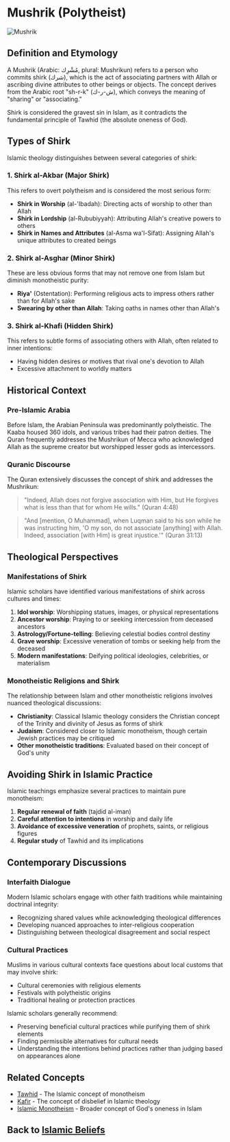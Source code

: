# Mushrik (Polytheist)

![Mushrik](../../images/mushrik.jpg)

## Definition and Etymology

A Mushrik (Arabic: مُشْرِك, plural: Mushrikun) refers to a person who commits shirk (شرك), which is the act of associating partners with Allah or ascribing divine attributes to other beings or objects. The concept derives from the Arabic root "sh-r-k" (ش-ر-ك), which conveys the meaning of "sharing" or "associating."

Shirk is considered the gravest sin in Islam, as it contradicts the fundamental principle of Tawhid (the absolute oneness of God).

## Types of Shirk

Islamic theology distinguishes between several categories of shirk:

### 1. Shirk al-Akbar (Major Shirk)

This refers to overt polytheism and is considered the most serious form:

- **Shirk in Worship** (al-'Ibadah): Directing acts of worship to other than Allah
- **Shirk in Lordship** (al-Rububiyyah): Attributing Allah's creative powers to others
- **Shirk in Names and Attributes** (al-Asma wa'l-Sifat): Assigning Allah's unique attributes to created beings

### 2. Shirk al-Asghar (Minor Shirk)

These are less obvious forms that may not remove one from Islam but diminish monotheistic purity:

- **Riya'** (Ostentation): Performing religious acts to impress others rather than for Allah's sake
- **Swearing by other than Allah**: Taking oaths in names other than Allah's

### 3. Shirk al-Khafi (Hidden Shirk)

This refers to subtle forms of associating others with Allah, often related to inner intentions:

- Having hidden desires or motives that rival one's devotion to Allah
- Excessive attachment to worldly matters

## Historical Context

### Pre-Islamic Arabia

Before Islam, the Arabian Peninsula was predominantly polytheistic. The Kaaba housed 360 idols, and various tribes had their patron deities. The Quran frequently addresses the Mushrikun of Mecca who acknowledged Allah as the supreme creator but worshipped lesser gods as intercessors.

### Quranic Discourse

The Quran extensively discusses the concept of shirk and addresses the Mushrikun:

> "Indeed, Allah does not forgive association with Him, but He forgives what is less than that for whom He wills." (Quran 4:48)

> "And [mention, O Muhammad], when Luqman said to his son while he was instructing him, 'O my son, do not associate [anything] with Allah. Indeed, association [with Him] is great injustice.'" (Quran 31:13)

## Theological Perspectives

### Manifestations of Shirk

Islamic scholars have identified various manifestations of shirk across cultures and times:

1. **Idol worship**: Worshipping statues, images, or physical representations
2. **Ancestor worship**: Praying to or seeking intercession from deceased ancestors
3. **Astrology/Fortune-telling**: Believing celestial bodies control destiny
4. **Grave worship**: Excessive veneration of tombs or seeking help from the deceased
5. **Modern manifestations**: Deifying political ideologies, celebrities, or materialism

### Monotheistic Religions and Shirk

The relationship between Islam and other monotheistic religions involves nuanced theological discussions:

- **Christianity**: Classical Islamic theology considers the Christian concept of the Trinity and divinity of Jesus as forms of shirk
- **Judaism**: Considered closer to Islamic monotheism, though certain Jewish practices may be critiqued
- **Other monotheistic traditions**: Evaluated based on their concept of God's unity

## Avoiding Shirk in Islamic Practice

Islamic teachings emphasize several practices to maintain pure monotheism:

1. **Regular renewal of faith** (tajdid al-iman)
2. **Careful attention to intentions** in worship and daily life
3. **Avoidance of excessive veneration** of prophets, saints, or religious figures
4. **Regular study** of Tawhid and its implications

## Contemporary Discussions

### Interfaith Dialogue

Modern Islamic scholars engage with other faith traditions while maintaining doctrinal integrity:

- Recognizing shared values while acknowledging theological differences
- Developing nuanced approaches to inter-religious cooperation
- Distinguishing between theological disagreement and social respect

### Cultural Practices

Muslims in various cultural contexts face questions about local customs that may involve shirk:

- Cultural ceremonies with religious elements
- Festivals with polytheistic origins
- Traditional healing or protection practices

Islamic scholars generally recommend:
- Preserving beneficial cultural practices while purifying them of shirk elements
- Finding permissible alternatives for cultural needs
- Understanding the intentions behind practices rather than judging based on appearances alone

## Related Concepts

- [Tawhid](./tawhid.md) - The Islamic concept of monotheism
- [Kafir](./kafir.md) - The concept of disbelief in Islamic theology
- [Islamic Monotheism](./islamic_monotheism.md) - Broader concept of God's oneness in Islam

## Back to [Islamic Beliefs](./README.md) 